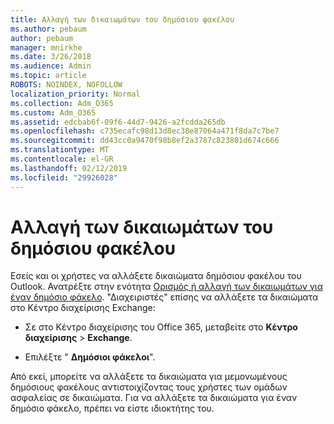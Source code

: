 ```yaml
---
title: Αλλαγή των δικαιωμάτων του δημόσιου φακέλου
ms.author: pebaum
author: pebaum
manager: mnirkhe
ms.date: 3/26/2018
ms.audience: Admin
ms.topic: article
ROBOTS: NOINDEX, NOFOLLOW
localization_priority: Normal
ms.collection: Adm_O365
ms.custom: Adm_O365
ms.assetid: edcbab6f-09f6-44d7-9426-a2fcdda265db
ms.openlocfilehash: c735ecafc98d13d8ec38e87064a471f8da7c7be7
ms.sourcegitcommit: dd43cc0a9470f98b8ef2a3787c823801d674c666
ms.translationtype: MT
ms.contentlocale: el-GR
ms.lasthandoff: 02/12/2019
ms.locfileid: "29926028"
---
```

# <a name="changing-public-folder-permissions"></a>Αλλαγή των δικαιωμάτων του δημόσιου φακέλου

Εσείς και οι χρήστες να αλλάξετε δικαιώματα δημόσιου φακέλου του Outlook. Ανατρέξτε στην ενότητα [Ορισμός ή αλλαγή των δικαιωμάτων για έναν δημόσιο φάκελο](https://support.office.com/article/set-or-change-permissions-for-a-public-folder-b2e0440c-7873-48ec-9ff2-b1a20b723005). "Διαχειριστές" επίσης να αλλάξετε τα δικαιώματα στο Κέντρο διαχείρισης Exchange:
  
- Σε στο Κέντρο διαχείρισης του Office 365, μεταβείτε στο **Κέντρο διαχείρισης** \> **Exchange**.
    
- Επιλέξτε " **Δημόσιοι φάκελοι**".
    
Από εκεί, μπορείτε να αλλάξετε τα δικαιώματα για μεμονωμένους δημόσιους φακέλους αντιστοιχίζοντας τους χρήστες των ομάδων ασφαλείας σε δικαιώματα. Για να αλλάξετε τα δικαιώματα για έναν δημόσιο φάκελο, πρέπει να είστε ιδιοκτήτης του.
  

